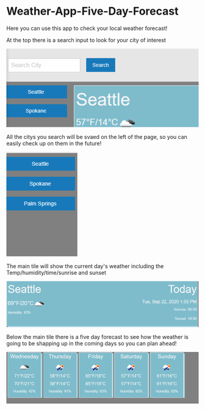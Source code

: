 # Weather-App-Five-Day-Forecast

Here you can use this app to check your local weather forecast!

At the top there is a search input to look for your city of interest

<img src="./img/search_bar.PNG" alt="picture of search bar">

All the citys you search will be svaed on the left of the page, so you can easily check up on them in the future!

<img src="./img/buttons.PNG" alt="picture of working buttons">


The main tile will show the current day's weather including the Temp/humidity/time/sunrise and sunset

<img src="./img/Current_day.PNG" alt="picture showing current day's weather">

Below the main tile there is a five day forecast to see how the weather is going to be shapping up in the coming days so you can plan ahead!

<img src="./img/five_day.PNG" alt="picute of five day forecast">

